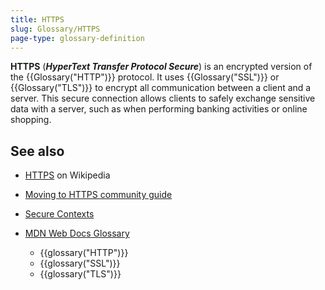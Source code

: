 ```yaml
---
title: HTTPS
slug: Glossary/HTTPS
page-type: glossary-definition
---
```


**HTTPS** (**_HyperText Transfer Protocol Secure_**) is an encrypted version of the {{Glossary("HTTP")}} protocol. It uses {{Glossary("SSL")}} or {{Glossary("TLS")}} to encrypt all communication between a client and a server. This secure connection allows clients to safely exchange sensitive data with a server, such as when performing banking activities or online shopping.

## See also

- [HTTPS](https://en.wikipedia.org/wiki/HTTPS) on Wikipedia
- [Moving to HTTPS community guide](https://movingtohttps.com/)
- [Secure Contexts](/en-US/docs/Web/Security/Secure_Contexts)
- [MDN Web Docs Glossary](/en-US/docs/Glossary)

  - {{glossary("HTTP")}}
  - {{glossary("SSL")}}
  - {{glossary("TLS")}}
